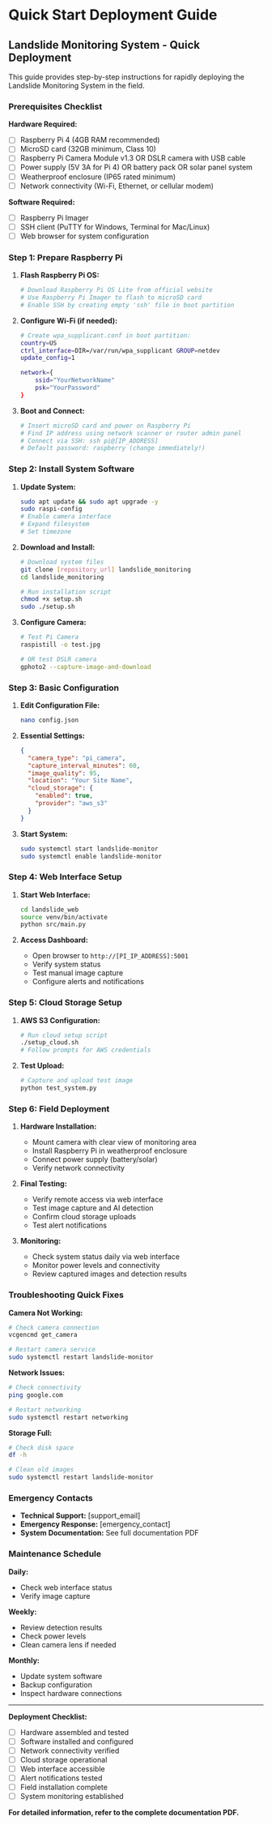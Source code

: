 # Quick Start Deployment Guide

## Landslide Monitoring System - Quick Deployment

This guide provides step-by-step instructions for rapidly deploying the Landslide Monitoring System in the field.

### Prerequisites Checklist

**Hardware Required:**
- [ ] Raspberry Pi 4 (4GB RAM recommended)
- [ ] MicroSD card (32GB minimum, Class 10)
- [ ] Raspberry Pi Camera Module v1.3 OR DSLR camera with USB cable
- [ ] Power supply (5V 3A for Pi 4) OR battery pack OR solar panel system
- [ ] Weatherproof enclosure (IP65 rated minimum)
- [ ] Network connectivity (Wi-Fi, Ethernet, or cellular modem)

**Software Required:**
- [ ] Raspberry Pi Imager
- [ ] SSH client (PuTTY for Windows, Terminal for Mac/Linux)
- [ ] Web browser for system configuration

### Step 1: Prepare Raspberry Pi

1. **Flash Raspberry Pi OS:**
   ```bash
   # Download Raspberry Pi OS Lite from official website
   # Use Raspberry Pi Imager to flash to microSD card
   # Enable SSH by creating empty 'ssh' file in boot partition
   ```

2. **Configure Wi-Fi (if needed):**
   ```bash
   # Create wpa_supplicant.conf in boot partition:
   country=US
   ctrl_interface=DIR=/var/run/wpa_supplicant GROUP=netdev
   update_config=1
   
   network={
       ssid="YourNetworkName"
       psk="YourPassword"
   }
   ```

3. **Boot and Connect:**
   ```bash
   # Insert microSD card and power on Raspberry Pi
   # Find IP address using network scanner or router admin panel
   # Connect via SSH: ssh pi@[IP_ADDRESS]
   # Default password: raspberry (change immediately!)
   ```

### Step 2: Install System Software

1. **Update System:**
   ```bash
   sudo apt update && sudo apt upgrade -y
   sudo raspi-config
   # Enable camera interface
   # Expand filesystem
   # Set timezone
   ```

2. **Download and Install:**
   ```bash
   # Download system files
   git clone [repository_url] landslide_monitoring
   cd landslide_monitoring
   
   # Run installation script
   chmod +x setup.sh
   sudo ./setup.sh
   ```

3. **Configure Camera:**
   ```bash
   # Test Pi Camera
   raspistill -o test.jpg
   
   # OR test DSLR camera
   gphoto2 --capture-image-and-download
   ```

### Step 3: Basic Configuration

1. **Edit Configuration File:**
   ```bash
   nano config.json
   ```

2. **Essential Settings:**
   ```json
   {
     "camera_type": "pi_camera",
     "capture_interval_minutes": 60,
     "image_quality": 95,
     "location": "Your Site Name",
     "cloud_storage": {
       "enabled": true,
       "provider": "aws_s3"
     }
   }
   ```

3. **Start System:**
   ```bash
   sudo systemctl start landslide-monitor
   sudo systemctl enable landslide-monitor
   ```

### Step 4: Web Interface Setup

1. **Start Web Interface:**
   ```bash
   cd landslide_web
   source venv/bin/activate
   python src/main.py
   ```

2. **Access Dashboard:**
   - Open browser to `http://[PI_IP_ADDRESS]:5001`
   - Verify system status
   - Test manual image capture
   - Configure alerts and notifications

### Step 5: Cloud Storage Setup

1. **AWS S3 Configuration:**
   ```bash
   # Run cloud setup script
   ./setup_cloud.sh
   # Follow prompts for AWS credentials
   ```

2. **Test Upload:**
   ```bash
   # Capture and upload test image
   python test_system.py
   ```

### Step 6: Field Deployment

1. **Hardware Installation:**
   - Mount camera with clear view of monitoring area
   - Install Raspberry Pi in weatherproof enclosure
   - Connect power supply (battery/solar)
   - Verify network connectivity

2. **Final Testing:**
   - Verify remote access via web interface
   - Test image capture and AI detection
   - Confirm cloud storage uploads
   - Test alert notifications

3. **Monitoring:**
   - Check system status daily via web interface
   - Monitor power levels and connectivity
   - Review captured images and detection results

### Troubleshooting Quick Fixes

**Camera Not Working:**
```bash
# Check camera connection
vcgencmd get_camera

# Restart camera service
sudo systemctl restart landslide-monitor
```

**Network Issues:**
```bash
# Check connectivity
ping google.com

# Restart networking
sudo systemctl restart networking
```

**Storage Full:**
```bash
# Check disk space
df -h

# Clean old images
sudo systemctl restart landslide-monitor
```

### Emergency Contacts

- **Technical Support:** [support_email]
- **Emergency Response:** [emergency_contact]
- **System Documentation:** See full documentation PDF

### Maintenance Schedule

**Daily:**
- Check web interface status
- Verify image capture

**Weekly:**
- Review detection results
- Check power levels
- Clean camera lens if needed

**Monthly:**
- Update system software
- Backup configuration
- Inspect hardware connections

---

**Deployment Checklist:**
- [ ] Hardware assembled and tested
- [ ] Software installed and configured
- [ ] Network connectivity verified
- [ ] Cloud storage operational
- [ ] Web interface accessible
- [ ] Alert notifications tested
- [ ] Field installation complete
- [ ] System monitoring established

**For detailed information, refer to the complete documentation PDF.**

